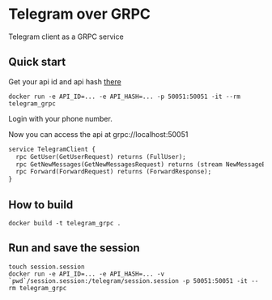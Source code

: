 # Telegram over GRPC
Telegram client as a GRPC service

## Quick start
Get your api id and api hash [there](https://core.telegram.org/api/obtaining_api_id)
```shell
docker run -e API_ID=... -e API_HASH=... -p 50051:50051 -it --rm telegram_grpc
```
Login with your phone number.

Now you can access the api at grpc://localhost:50051
```protobuf
service TelegramClient {
  rpc GetUser(GetUserRequest) returns (FullUser);
  rpc GetNewMessages(GetNewMessagesRequest) returns (stream NewMessageEvent);
  rpc Forward(ForwardRequest) returns (ForwardResponse);
}
```

## How to build
```
docker build -t telegram_grpc .
```

## Run and save the session
```
touch session.session
docker run -e API_ID=... -e API_HASH=... -v `pwd`/session.session:/telegram/session.session -p 50051:50051 -it --rm telegram_grpc
```